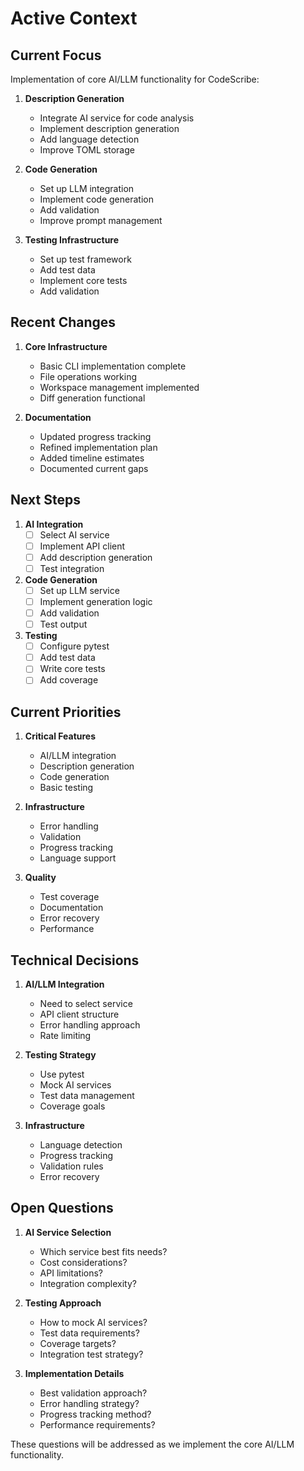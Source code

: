 # Active Context

## Current Focus

Implementation of core AI/LLM functionality for CodeScribe:

1. **Description Generation**
   - Integrate AI service for code analysis
   - Implement description generation
   - Add language detection
   - Improve TOML storage

2. **Code Generation**
   - Set up LLM integration
   - Implement code generation
   - Add validation
   - Improve prompt management

3. **Testing Infrastructure**
   - Set up test framework
   - Add test data
   - Implement core tests
   - Add validation

## Recent Changes

1. **Core Infrastructure**
   - Basic CLI implementation complete
   - File operations working
   - Workspace management implemented
   - Diff generation functional

2. **Documentation**
   - Updated progress tracking
   - Refined implementation plan
   - Added timeline estimates
   - Documented current gaps

## Next Steps

1. **AI Integration**
   - [ ] Select AI service
   - [ ] Implement API client
   - [ ] Add description generation
   - [ ] Test integration

2. **Code Generation**
   - [ ] Set up LLM service
   - [ ] Implement generation logic
   - [ ] Add validation
   - [ ] Test output

3. **Testing**
   - [ ] Configure pytest
   - [ ] Add test data
   - [ ] Write core tests
   - [ ] Add coverage

## Current Priorities

1. **Critical Features**
   - AI/LLM integration
   - Description generation
   - Code generation
   - Basic testing

2. **Infrastructure**
   - Error handling
   - Validation
   - Progress tracking
   - Language support

3. **Quality**
   - Test coverage
   - Documentation
   - Error recovery
   - Performance

## Technical Decisions

1. **AI/LLM Integration**
   - Need to select service
   - API client structure
   - Error handling approach
   - Rate limiting

2. **Testing Strategy**
   - Use pytest
   - Mock AI services
   - Test data management
   - Coverage goals

3. **Infrastructure**
   - Language detection
   - Progress tracking
   - Validation rules
   - Error recovery

## Open Questions

1. **AI Service Selection**
   - Which service best fits needs?
   - Cost considerations?
   - API limitations?
   - Integration complexity?

2. **Testing Approach**
   - How to mock AI services?
   - Test data requirements?
   - Coverage targets?
   - Integration test strategy?

3. **Implementation Details**
   - Best validation approach?
   - Error handling strategy?
   - Progress tracking method?
   - Performance requirements?

These questions will be addressed as we implement the core AI/LLM functionality.
